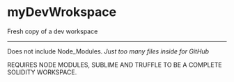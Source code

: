# myDevWrokspace
Fresh copy of a dev workspace
________________________________________________

Does not include Node_Modules.
*Just too many files inside for GitHub*

REQUIRES NODE MODULES, SUBLIME AND TRUFFLE
TO BE A COMPLETE SOLIDITY WORKSPACE.


